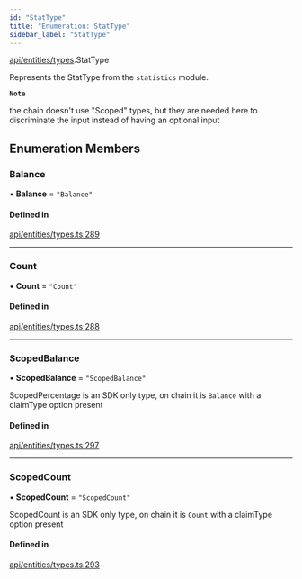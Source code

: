 ```yaml
---
id: "StatType"
title: "Enumeration: StatType"
sidebar_label: "StatType"
---
```


[api/entities/types](../../../../../modules/API/Entities/Types/Types.md).StatType

Represents the StatType from the `statistics` module.

**`Note`**

the chain doesn't use "Scoped" types, but they are needed here to discriminate the input instead of having an optional input

## Enumeration Members

### Balance

• **Balance** = ``"Balance"``

#### Defined in

[api/entities/types.ts:289](https://github.com/PolymeshAssociation/polymesh-sdk/blob/0dbd0ebd0/src/api/entities/types.ts#L289)

___

### Count

• **Count** = ``"Count"``

#### Defined in

[api/entities/types.ts:288](https://github.com/PolymeshAssociation/polymesh-sdk/blob/0dbd0ebd0/src/api/entities/types.ts#L288)

___

### ScopedBalance

• **ScopedBalance** = ``"ScopedBalance"``

ScopedPercentage is an SDK only type, on chain it is `Balance` with a claimType option present

#### Defined in

[api/entities/types.ts:297](https://github.com/PolymeshAssociation/polymesh-sdk/blob/0dbd0ebd0/src/api/entities/types.ts#L297)

___

### ScopedCount

• **ScopedCount** = ``"ScopedCount"``

ScopedCount is an SDK only type, on chain it is `Count` with a claimType option present

#### Defined in

[api/entities/types.ts:293](https://github.com/PolymeshAssociation/polymesh-sdk/blob/0dbd0ebd0/src/api/entities/types.ts#L293)
